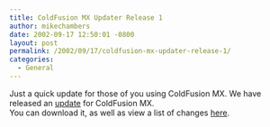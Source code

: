 ```yaml
---
title: ColdFusion MX Updater Release 1
author: mikechambers
date: 2002-09-17 12:50:01 -0800
layout: post
permalink: /2002/09/17/coldfusion-mx-updater-release-1/
categories:
  - General
---
```



Just a quick update for those of you using ColdFusion MX. We have released an [update][1] for ColdFusion MX.  
You can download it, as well as view a list of changes [here][1].

 [1]: http://www.macromedia.com/support/coldfusion/releasenotes/mx/releasenotes_mx_updater.html